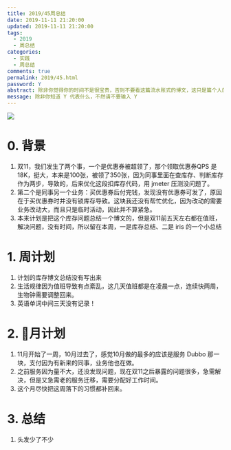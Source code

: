 ```yaml
---
title: 2019/45周总结
date: 2019-11-11 21:20:00
updated: 2019-11-11 21:20:00
tags:
  - 2019
  - 周总结
categories: 
  - 实践
  - 周总结
comments: true
permalink: 2019/45.html  
password: Y
abstract: 除非你觉得你的时间不是很宝贵，否则不要看这篇流水账式的博文，这只是篇个人的工作的学习一个总结而已，没有包含任何的技术细节
message: 除非你知道 Y 代表什么，不然请不要输入 Y
---
```


![][0]  

# 0. 背景

1. 双11，我们发生了两个事，一个是优惠券被超领了，那个领取优惠券QPS 是 18K，挺大，本来是100张，被领了350张，因为同事里面在查库存、判断库存作为两步，导致的，后来优化这段扣库存代码，用 jmeter 压测没问题了。
2. 第二个是同事另一个业务：买优惠券后付完钱，发现没有优惠券可发了，原因在于买优惠券时并没有锁库存导致。这块我还没有帮忙优化，因为改动的需要业务改动大，而且只是临时活动，因此并不算紧急。
3. 本来计划是把这个库存问题总结一个博文的，但是双11前五天左右都在值班，解决问题，没有时间，所以留在本周，一是库存总结、二是 iris 的一个小总结

<!--more-->

# 1. 周计划

1. 计划的库存博文总结没有写出来
2. 生活规律因为值班导致有点紊乱，这几天值班都是在凌晨一点，连续快两周，生物钟需要调整回来。
3. 英语单词中间三天没有记录！

# 2. 月计划

1. 11月开始了一周，10月过去了，感觉10月做的最多的应该是服务 Dubbo 那一块，支付因为有新来的同事，业务他也在做。
2. 之前服务因为量不大，还没发现问题，现在双11之后暴露的问题很多，急需解决，但是又急需老的服务迁移，需要分配好工作时间。
3. 这个月尽快把这周落下的习惯都补回来。

# 3. 总结

1. 头发少了不少

[0]: https://leran2deeplearnjavawebtech.oss-cn-beijing.aliyuncs.com/background/2019-11-05%E5%8E%9F%E5%88%99.jpg